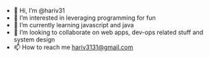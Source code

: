 - 👋 Hi, I’m @hariv31
- 👀 I’m interested in leveraging programming for fun
- 🌱 I’m currently learning javascript and java
- 💞️ I’m looking to collaborate on web apps, dev-ops related stuff and system design
- 📫 How to reach me hariv3131@gmail.com


